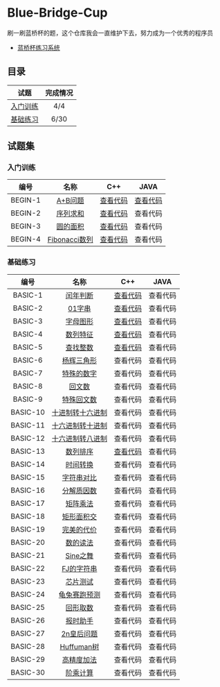 # Blue-Bridge-Cup
刷一刷蓝桥杯的题，这个仓库我会一直维护下去，努力成为一个优秀的程序员
 * [蓝桥杯练习系统](http://lx.lanqiao.cn)

## 目录

试题 |完成情况
:-:|:-:
<a href="#1">入门训练</a>|4/4
<a href="#2">基础练习</a>|6/30

## 试题集
### <a name="1">入门训练</a>
编号 |名称|C++|JAVA
:-:|:-:|:-:|:-:
BEGIN-1|[A+B问题](http://lx.lanqiao.cn/problem.page?gpid=T1)|[查看代码](https://github.com/PretendHanjun/Blue-Bridge-Cup/blob/master/%E5%85%A5%E9%97%A8%E8%AE%AD%E7%BB%83/C%2B%2B/A%2BB%E9%97%AE%E9%A2%98.cpp)|[查看代码](https://github.com/PretendHanjun/Blue-Bridge-Cup/blob/master/%E5%85%A5%E9%97%A8%E8%AE%AD%E7%BB%83/JAVA/A%2BB%E9%97%AE%E9%A2%98/Main.java)
BEGIN-2|[序列求和](http://lx.lanqiao.cn/problem.page?gpid=T2)|[查看代码](https://github.com/PretendHanjun/Blue-Bridge-Cup/blob/master/%E5%85%A5%E9%97%A8%E8%AE%AD%E7%BB%83/C%2B%2B/%E5%BA%8F%E5%88%97%E6%B1%82%E5%92%8C.cpp)|查看代码
BEGIN-3|[圆的面积](http://lx.lanqiao.cn/problem.page?gpid=T3)|[查看代码](https://github.com/PretendHanjun/Blue-Bridge-Cup/blob/master/%E5%85%A5%E9%97%A8%E8%AE%AD%E7%BB%83/C%2B%2B/%E5%9C%86%E7%9A%84%E9%9D%A2%E7%A7%AF.cpp)|查看代码
BEGIN-4|[Fibonacci数列](http://lx.lanqiao.cn/problem.page?gpid=T4)|[查看代码](https://github.com/PretendHanjun/Blue-Bridge-Cup/blob/master/%E5%85%A5%E9%97%A8%E8%AE%AD%E7%BB%83/C%2B%2B/Fibonacci%E6%95%B0%E5%88%97.cpp)|查看代码

### <a name="2">基础练习</a>
|    编号   |                    名称                  |C++|JAVA
| :------: | :--------------------------------------:|:-:|:-:
| BASIC-1  | [闰年判断](http://lx.lanqiao.cn/problem.page?gpid=T5)|[查看代码](https://github.com/PretendHanjun/Blue-Bridge-Cup/blob/master/%E5%9F%BA%E7%A1%80%E7%BB%83%E4%B9%A0/C%2B%2B/%E9%97%B0%E5%B9%B4%E5%88%A4%E6%96%AD.cpp)|查看代码
| BASIC-2  | [01字串](http://lx.lanqiao.cn/problem.page?gpid=T6) |[查看代码](https://github.com/PretendHanjun/Blue-Bridge-Cup/blob/master/%E5%9F%BA%E7%A1%80%E7%BB%83%E4%B9%A0/C%2B%2B/01%E5%AD%97%E4%B8%B2.cpp)|查看代码
| BASIC-3  | [字母图形](http://lx.lanqiao.cn/problem.page?gpid=T7) |[查看代码](https://github.com/PretendHanjun/Blue-Bridge-Cup/blob/master/%E5%9F%BA%E7%A1%80%E7%BB%83%E4%B9%A0/C%2B%2B/%E5%AD%97%E6%AF%8D%E5%9B%BE%E5%BD%A2.cpp)|查看代码
| BASIC-4  | [数列特征](http://lx.lanqiao.cn/problem.page?gpid=T8) |[查看代码](https://github.com/PretendHanjun/Blue-Bridge-Cup/blob/master/%E5%9F%BA%E7%A1%80%E7%BB%83%E4%B9%A0/C%2B%2B/%E6%95%B0%E5%88%97%E7%89%B9%E5%BE%81.cpp)|查看代码
| BASIC-5  | [查找整数](http://lx.lanqiao.cn/problem.page?gpid=T9) |[查看代码](https://github.com/PretendHanjun/Blue-Bridge-Cup/blob/master/%E5%9F%BA%E7%A1%80%E7%BB%83%E4%B9%A0/C%2B%2B/%E6%9F%A5%E6%89%BE%E6%95%B4%E6%95%B0.cpp)|查看代码
| BASIC-6  | [杨辉三角形](http://lx.lanqiao.cn/problem.page?gpid=T10) |查看代码|查看代码
| BASIC-7  | [特殊的数字](http://lx.lanqiao.cn/problem.page?gpid=T46) |查看代码|查看代码
| BASIC-8  | [回文数](http://lx.lanqiao.cn/problem.page?gpid=T47) |查看代码|查看代码
| BASIC-9  | [特殊回文数](http://lx.lanqiao.cn/problem.page?gpid=T48) |查看代码|查看代码
| BASIC-10 | [十进制转十六进制](http://lx.lanqiao.cn/problem.page?gpid=T49) |查看代码|查看代码
| BASIC-11 | [十六进制转十进制](http://lx.lanqiao.cn/problem.page?gpid=T50) |查看代码|查看代码
| BASIC-12 | [十六进制转八进制](http://lx.lanqiao.cn/problem.page?gpid=T51) |查看代码|查看代码
| BASIC-13 | [数列排序](http://lx.lanqiao.cn/problem.page?gpid=T52) |[查看代码](https://github.com/PretendHanjun/Blue-Bridge-Cup/blob/master/%E5%9F%BA%E7%A1%80%E7%BB%83%E4%B9%A0/C%2B%2B/%E6%95%B0%E5%88%97%E6%8E%92%E5%BA%8F.cpp)|查看代码
| BASIC-14 | [时间转换](http://lx.lanqiao.cn/problem.page?gpid=T54)|查看代码|查看代码
| BASIC-15 | [字符串对比](http://lx.lanqiao.cn/problem.page?gpid=T56)|查看代码|查看代码
| BASIC-16 | [分解质因数](http://lx.lanqiao.cn/problem.page?gpid=T57)|查看代码|查看代码
| BASIC-17 | [矩阵乘法](http://lx.lanqiao.cn/problem.page?gpid=T58)|查看代码|查看代码
| BASIC-18 | [矩形面积交](http://lx.lanqiao.cn/problem.page?gpid=T59)|查看代码|查看代码
| BASIC-19 | [完美的代价](http://lx.lanqiao.cn/problem.page?gpid=T60) |查看代码|查看代码
| BASIC-20 | [数的读法](http://lx.lanqiao.cn/problem.page?gpid=T61) |查看代码|查看代码
| BASIC-21 | [Sine之舞](http://lx.lanqiao.cn/problem.page?gpid=T62) |查看代码|查看代码
| BASIC-22 | [FJ的字符串](http://lx.lanqiao.cn/problem.page?gpid=T63) |查看代码|查看代码
| BASIC-23 | [芯片测试](http://lx.lanqiao.cn/problem.page?gpid=T64) |查看代码|查看代码
| BASIC-24 | [龟兔赛跑预测](http://lx.lanqiao.cn/problem.page?gpid=T65) |查看代码|查看代码
| BASIC-25 | [回形取数](http://lx.lanqiao.cn/problem.page?gpid=T66) |查看代码|查看代码
| BASIC-26 | [报时助手](http://lx.lanqiao.cn/problem.page?gpid=T67) | 查看代码|查看代码
| BASIC-27 | [2n皇后问题](http://lx.lanqiao.cn/problem.page?gpid=T68) |查看代码|查看代码
| BASIC-28 | [Huffuman树](http://lx.lanqiao.cn/problem.page?gpid=T69) |查看代码|查看代码
| BASIC-29 | [高精度加法](http://lx.lanqiao.cn/problem.page?gpid=T70) |查看代码|查看代码
| BASIC-30 | [阶乘计算](http://lx.lanqiao.cn/problem.page?gpid=T71) |查看代码|查看代码
